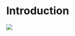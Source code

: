 # Introduction

<img class="screenshot" src="../../videos/quick-transformations/quick-transformations-title.gif">